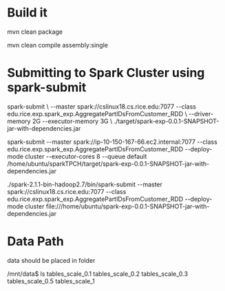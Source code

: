 
# Build it 
mvn clean package 

mvn clean compile assembly:single


# Submitting to Spark Cluster using spark-submit 

spark-submit   \\ 
    --master spark://cslinux18.cs.rice.edu:7077  --class edu.rice.exp.spark_exp.AggregatePartIDsFromCustomer_RDD  \\ 
    --driver-memory 2G --executor-memory 3G  \\ 
    ./target/spark-exp-0.0.1-SNAPSHOT-jar-with-dependencies.jar
    
    
    
spark-submit  --master spark://ip-10-150-167-66.ec2.internal:7077   --class edu.rice.exp.spark_exp.AggregatePartIDsFromCustomer_RDD  --deploy-mode cluster   --executor-cores 8  --queue default  /home/ubuntu/sparkTPCH/target/spark-exp-0.0.1-SNAPSHOT-jar-with-dependencies.jar



./spark-2.1.1-bin-hadoop2.7/bin/spark-submit --master spark://cslinux18.cs.rice.edu:7077   --class edu.rice.exp.spark_exp.AggregatePartIDsFromCustomer_RDD  --deploy-mode cluster  file:///home/ubuntu/spark-exp-0.0.1-SNAPSHOT-jar-with-dependencies.jar


# Data Path 

data should be placed in folder 


/mnt/data$ ls 
tables_scale_0.1  tables_scale_0.2  tables_scale_0.3  tables_scale_0.5  tables_scale_1 
    